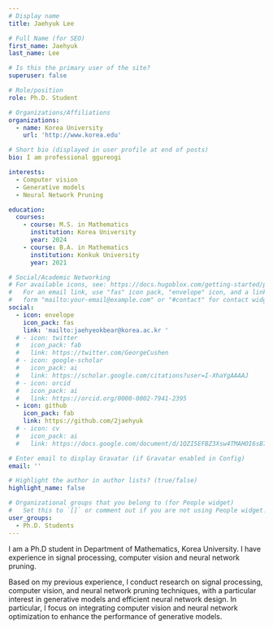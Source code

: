 ```yaml
---
# Display name
title: Jaehyuk Lee

# Full Name (for SEO)
first_name: Jaehyuk
last_name: Lee

# Is this the primary user of the site?
superuser: false

# Role/position
role: Ph.D. Student

# Organizations/Affiliations
organizations:
  - name: Korea University
    url: 'http://www.korea.edu'

# Short bio (displayed in user profile at end of posts)
bio: I am professional ggureogi

interests:
  - Computer vision
  - Generative models
  - Neural Network Pruning

education:
  courses:
    - course: M.S. in Mathematics
      institution: Korea University
      year: 2024
    - course: B.A. in Mathematics
      institution: Konkuk University
      year: 2021

# Social/Academic Networking
# For available icons, see: https://docs.hugoblox.com/getting-started/page-builder/#icons
#   For an email link, use "fas" icon pack, "envelope" icon, and a link in the
#   form "mailto:your-email@example.com" or "#contact" for contact widget.
social:
  - icon: envelope
    icon_pack: fas
    link: 'mailto:jaehyeokbear@korea.ac.kr '
  # - icon: twitter
  #   icon_pack: fab
  #   link: https://twitter.com/GeorgeCushen
  # - icon: google-scholar
  #   icon_pack: ai
  #   link: https://scholar.google.com/citations?user=I-XhaYgAAAAJ
  # - icon: orcid
  #   icon_pack: ai
  #   link: https://orcid.org/0000-0002-7941-2395
  - icon: github
    icon_pack: fab
    link: https://github.com/2jaehyuk
  # - icon: cv
  #   icon_pack: ai
  #   link: https://docs.google.com/document/d/1QZI5EFBZ3Xsw4TMAHOI6sB7T_JsBC7y4UUIAGhU-sXo/edit?usp=sharing

# Enter email to display Gravatar (if Gravatar enabled in Config)
email: ''

# Highlight the author in author lists? (true/false)
highlight_name: false

# Organizational groups that you belong to (for People widget)
#   Set this to `[]` or comment out if you are not using People widget.
user_groups:
  - Ph.D. Students
---
```


<!-- 짧은 자기소개 -->
I am a Ph.D student in Department of Mathematics, Korea University. I have experience in signal processing, computer vision and neural network pruning.

<!-- 연구분야/주제 관심사 소개 -->
Based on my previous experience, I conduct research on signal processing, computer vision, and neural network pruning techniques, with a particular interest in generative models and efficient neural network design. In particular, I focus on integrating computer vision and neural network optimization to enhance the performance of generative models.

<!-- 그 외의 것/trivia -->

